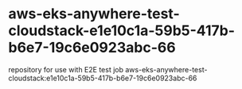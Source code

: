 # aws-eks-anywhere-test-cloudstack-e1e10c1a-59b5-417b-b6e7-19c6e0923abc-66
repository for use with E2E test job aws-eks-anywhere-test-cloudstack:e1e10c1a-59b5-417b-b6e7-19c6e0923abc-66

